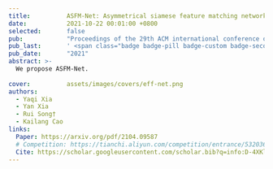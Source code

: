 ```yaml
---
title:          ASFM-Net: Asymmetrical siamese feature matching network for point completion
date:           2021-10-22 00:01:00 +0800
selected:       false
pub:            "Proceedings of the 29th ACM international conference on multimedia (ACM MM 2021)"
pub_last:       ' <span class="badge badge-pill badge-custom badge-secondary">Conference</span>'
pub_date:       "2021"
abstract: >-
  We propose ASFM-Net.
  
cover:          assets/images/covers/eff-net.png
authors:
  - Yaqi Xia
  - Yan Xia
  - Rui Song†
  - Kailang Cao
links:
  Paper: https://arxiv.org/pdf/2104.09587
  # Competition: https://tianchi.aliyun.com/competition/entrance/532036?spm=a2c22.12281965.0.0.4c885d9be7TB5u
  Cite: https://scholar.googleusercontent.com/scholar.bib?q=info:D-4XKlnMe90J:scholar.google.com/&output=citation&scisdr=ClHXww7fENKfuhjSiu8:AFWwaeYAAAAAZrXUku8CT7xUtCq9SpKCO6CFhsk&scisig=AFWwaeYAAAAAZrXUkhNi2n7nvoEH_jZ-eUWzOC0&scisf=4&ct=citation&cd=-1&hl=en
---
```

